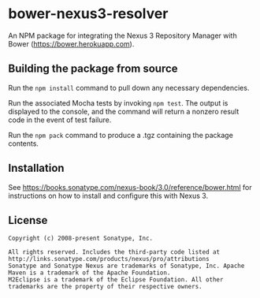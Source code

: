 <!--

    Copyright (c) 2008-present Sonatype, Inc.

    All rights reserved. Includes the third-party code listed at http://links.sonatype.com/products/nexus/pro/attributions
    Sonatype and Sonatype Nexus are trademarks of Sonatype, Inc. Apache Maven is a trademark of the Apache Foundation.
    M2Eclipse is a trademark of the Eclipse Foundation. All other trademarks are the property of their respective owners.

-->

# bower-nexus3-resolver

An NPM package for integrating the Nexus 3 Repository Manager with Bower (<https://bower.herokuapp.com>). 

## Building the package from source

Run the `npm install` command to pull down any necessary dependencies.

Run the associated Mocha tests by invoking `npm test`. The output is displayed to the console, and the command will
return a nonzero result code in the event of test failure.

Run the `npm pack` command to produce a .tgz containing the package contents.

## Installation

See https://books.sonatype.com/nexus-book/3.0/reference/bower.html for instructions on how to install and configure this with Nexus 3.

## License

```
Copyright (c) 2008-present Sonatype, Inc.

All rights reserved. Includes the third-party code listed at http://links.sonatype.com/products/nexus/pro/attributions
Sonatype and Sonatype Nexus are trademarks of Sonatype, Inc. Apache Maven is a trademark of the Apache Foundation.
M2Eclipse is a trademark of the Eclipse Foundation. All other trademarks are the property of their respective owners.
```
